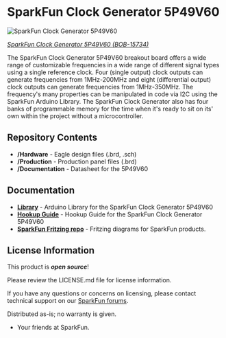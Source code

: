 SparkFun Clock Generator 5P49V60
========================================

![SparkFun Clock Generator 5P49V60](https://cdn.sparkfun.com/assets/parts/1/4/3/2/6/15734-SparkFun_Clock_Generator_Breakout_-_5P49V60__Qwiic_-01.jpg)

[*SparkFun Clock Generator 5P49V60 (BOB-15734)*](https://www.sparkfun.com/products/15734)

The SparkFun Clock Generator 5P49V60 breakout board offers a wide range of customizable frequencies in a wide range 
of different signal types using a single reference clock. Four (single output) clock outputs can generate frequencies 
from 1MHz-200MHz and eight (differential output) clock outputs can generate frequencies from 1MHz-350MHz. The frequency's 
many properties can be manipulated in code via I2C using the SparkFun Arduino Library. The SparkFun Clock Generator also 
has four banks of programmable memory for the time when it's ready to sit on its' own within the project without a microcontroller.

Repository Contents
-------------------

* **/Hardware** - Eagle design files (.brd, .sch)
* **/Production** - Production panel files (.brd)
* **/Documentation** - Datasheet for the 5P49V60

Documentation
--------------
* **[Library](https://github.com/sparkfun/SparkFun_Clock_Generator_5P49V60_Arduino_Library)** - Arduino Library for the SparkFun Clock Generator 5P49V60
* **[Hookup Guide](https://learn.sparkfun.com/tutorials/sparkfun-clock-generator-5p49v60-qwiic-hookup-guide)** - Hookup Guide for the SparkFun Clock Generator 5P49V60
* **[SparkFun Fritzing repo](https://github.com/sparkfun/Fritzing_Parts)** - Fritzing diagrams for SparkFun products.

License Information
-------------------

This product is _**open source**_! 

Please review the LICENSE.md file for license information. 

If you have any questions or concerns on licensing, please contact technical support on our [SparkFun forums](https://forum.sparkfun.com/viewforum.php?f=152).

Distributed as-is; no warranty is given.

- Your friends at SparkFun.

